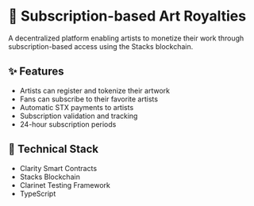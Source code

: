 # 🎨 Subscription-based Art Royalties

A decentralized platform enabling artists to monetize their work through subscription-based access using the Stacks blockchain.

## ✨ Features

- Artists can register and tokenize their artwork
- Fans can subscribe to their favorite artists
- Automatic STX payments to artists
- Subscription validation and tracking
- 24-hour subscription periods

## 🔧 Technical Stack

- Clarity Smart Contracts
- Stacks Blockchain
- Clarinet Testing Framework
- TypeScript